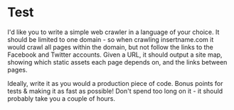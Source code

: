 # Test
I'd like you to write a simple web crawler in a language of your choice. It should be limited to one domain - so when crawling insertname.com it would crawl all pages within the domain, but not follow the links to the Facebook and Twitter accounts. Given a URL, it should output a site map, showing which static assets each page depends on, and the links between pages. 

Ideally, write it as you would a production piece of code. Bonus points for tests & making it as fast as possible! Don't spend too long on it - it should probably take you a couple of hours.
